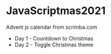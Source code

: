 # JavaScriptmas2021
Advent js calendar from scrimba.com
- Day 1 - Countdown to Christmas
- Day 2 - Toggle Christmas theme

